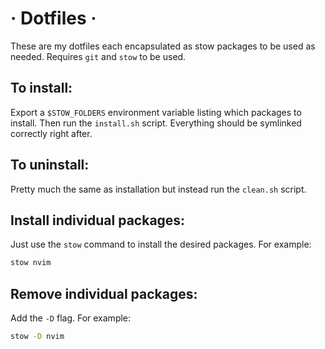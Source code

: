 # · Dotfiles ·

These are my dotfiles each encapsulated as stow packages to be used as needed. Requires `git` and `stow` to be used.

## To install:

Export a `$STOW_FOLDERS` environment variable listing which packages to install. Then run the `install.sh` script. Everything should be symlinked correctly right after.

## To uninstall:

Pretty much the same as installation but instead run the `clean.sh` script.

## Install individual packages:

Just use the `stow` command to install the desired packages. For example:

```bash
stow nvim
```

## Remove individual packages:

Add the `-D` flag. For example:

```bash
stow -D nvim
```
